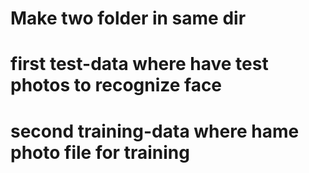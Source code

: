 # Make two folder in same dir
# first test-data where have test photos to recognize face
# second training-data where hame photo file for training

